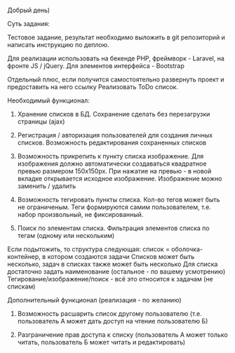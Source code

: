 Добрый день)

Суть задания:

Тестовое задание, результат необходимо выложить в git репозиторий и написать инструкцию по деплою.

Для реализации использовать на бекенде PHP, фреймворк - Laravel, на фронте JS / jQuery. Для элементов интерфейса - Bootstrap

Отдельный плюс, если получится самостоятельно развернуть проект и предоставить на него ссылку
Реализовать ToDo список.

Необходимый функционал:

1) Хранение списков в БД. Сохранение сделать без перезагрузки страницы (ajax)

2) Регистрация / авторизация пользователей для создания личных списков. Возможность редактирования сохраненных списков

3) Возможность прикрепить к пункту списка изображение. Для изображения должно автоматически создаваться квадратное превью размером 150x150px. При нажатие на превью - в новой вкладке открывается исходное изображение. Изображение можно заменить / удалить

4) Возможность тегировать пункты списка. Кол-во тегов может быть не ограниченым. Теги формируются самим пользователем, т.е. набор произвольный, не фиксированный.

5) Поиск по элементам списка. Фильтрация элементов списка по тегам (одному или нескольким)

Если подытожить, то структура следующая:
список = оболочка-контейнер, в котором создаются задачи
Списков может быть несколько, задач в списках также может быть несколько
Для списка достаточно задать наименование (остальное - по вашему усмотрению)
Тегирование/изображение/поиск - всё это относится к задачам (не спискам)

Дополнительный функционал (реализация - по желанию)

1) Возможность расшарить список другому пользователю (т.е. пользователь А может дать доступ на чтение пользователю Б)

2) Разграничение прав доступа к списку (пользователь А может только читать, пользователь Б может читать и редактировать)
